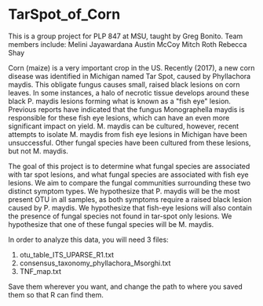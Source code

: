 # TarSpot_of_Corn
This is a group project for PLP 847 at MSU, taught by Greg Bonito.
Team members include:
Melini Jayawardana
Austin McCoy
Mitch Roth
Rebecca Shay

Corn (maize) is a very important crop in the US. Recently (2017), a new corn disease was identified in Michigan named Tar Spot, caused by Phyllachora maydis. This obligate fungus causes small, raised black lesions on corn leaves. In some instances, a halo of necrotic tissue develops around these black P. maydis lesions forming what is known as a "fish eye" lesion. Previous reports have indicated that the fungus Monographella maydis is responsible for these fish eye lesions, which can have an even more significant impact on yield. M. maydis can be cultured, however, recent attempts to isolate M. maydis from fish eye lesions in Michigan have been unsuccessful. Other fungal species have been cultured from these lesions, but not M. maydis.

The goal of this project is to determine what fungal species are associated with tar spot lesions, and what fungal species are associated with fish eye lesions. We aim to compare the fungal communities surrounding these two distinct symptom types. We hypothesize that P. maydis will be the most present OTU in all samples, as both symptoms require a raised black lesion caused by P. maydis. We hypothesize that fish-eye lesions will also contain the presence of fungal species not found in tar-spot only lesions. We hypothesize that one of these fungal species will be M. maydis.

In order to analyze this data, you will need 3 files:
1) otu_table_ITS_UPARSE_R1.txt
2) consensus_taxonomy_phyllachora_Msorghi.txt
3) TNF_map.txt

Save them wherever you want, and change the path to where you saved them so that R can find them.